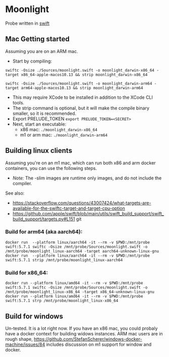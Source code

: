# Moonlight
Probe written in [swift](https://www.swift.org/)

## Mac Getting started

Assuming you are on an ARM mac.

* Start by compiling:
```
swiftc -Osize ./Sources/moonlight.swift -o moonlight_darwin-x86_64 -target x86_64-apple-macos10.13 && strip moonlight_darwin-x86_64

swiftc -Osize ./Sources/moonlight.swift -o moonlight_darwin-arm64 -target arm64-apple-macos10.13 && strip moonlight_darwin-arm64
```
  * This may require XCode to be installed in addition to the XCode CLI tools. 
  * The strip command is optional, but it will make the compile binary smaller, so it is recommended.
* Export PRELUDE_TOKEN `export PRELUDE_TOKEN=<SECRET>`
* Next, start an executable: 
  * x86 mac: `./moonlight_darwin-x86_64`
  * m1 or arm mac: `./moonlight_darwin-arm64`

## Building linux clients
Assuming you're on an m1 mac, which can run both x86 and arm docker containers, you can use the following steps.

* _Note:_ The -slim images are runtime only images, and do not include the compiler.  

See also: 
* https://stackoverflow.com/questions/43007424/what-targets-are-available-for-the-swiftc-target-and-target-cpu-option
* https://github.com/apple/swift/blob/main/utils/swift_build_support/swift_build_support/targets.py#L151
git 

### Build for arm64 (aka aarch64): 
```
docker run  --platform linux/aarch64 -it --rm -v $PWD:/mnt/probe swift:5.7.1 swiftc -Osize /mnt/probe/Sources/moonlight.swift -o /mnt/probe/moonlight_linux-aarch64 -target aarch64-unknown-linux-gnu
docker run  --platform linux/aarch64 -it --rm -v $PWD:/mnt/probe swift:5.7.1 strip /mnt/probe/moonlight_linux-aarch64
```

### Build for x86_64: 
```
docker run --platform linux/amd64 -it --rm -v $PWD:/mnt/probe swift:5.7.1 swiftc -Osize /mnt/probe/Sources/moonlight.swift -o /mnt/probe/moonlight_linux-x86_64 -target x86_64-unknown-linux-gnu
docker run --platform linux/amd64 -it --rm -v $PWD:/mnt/probe swift:5.7.1 strp /mnt/probe/moonlight_linux-x86_64
```


## Build for windows
Un-tested. It is a lot right now. If you have an x86 mac, you could probaly have a docker context for building widows instances. ARM mac users are in rough shape, https://github.com/StefanScherer/windows-docker-machine/issues/84 includes discussion on m1 support for window and docker. 